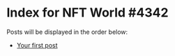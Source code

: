 # Index for NFT World #4342
Posts will be displayed in the order below:

- [Your first post](./001-first.md)

